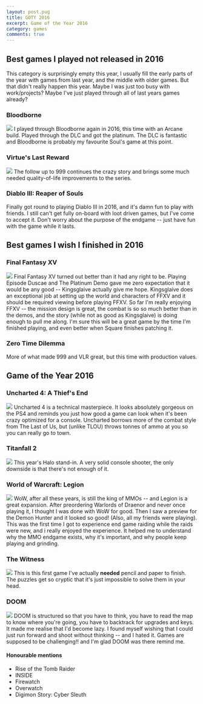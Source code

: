 ```yaml
---
layout: post.pug
title: GOTY 2016
excerpt: Game of the Year 2016
category: games
comments: true
---
```



## Best games I played not released in 2016

This category is surprisingly empty this year, I usually fill the early parts of the year with games from last year, and the middle with older games. But that didn't really happen this year. Maybe I was just too busy with work/projects? Maybe I've just played through all of last years games already?

### Bloodborne
<a href="https://static.mwild.me/images/goty2016/bloodborne.jpg" target="_blank"><img src="https://static.mwild.me/images/goty2016/bloodborne.jpg"></a>
I played through Bloodborne again in 2016, this time with an Arcane build. Played through the DLC and got the platinum. The DLC is fantastic and Bloodborne is probably my favourite Soul's game at this point.

### Virtue's Last Reward
<a href="https://static.mwild.me/images/goty2016/vlr.jpg" target="_blank"><img src="https://static.mwild.me/images/goty2016/vlr.jpg"></a>
The follow up to 999 continues the crazy story and brings some much needed quality-of-life improvements to the series.

### Diablo III: Reaper of Souls
Finally got round to playing Diablo III in 2016, and it's damn fun to play with friends. I still can't get fully on-board with loot driven games, but I've come to accept it. Don't worry about the purpose of the endgame -- just have fun with the game while it lasts.


## Best games I wish I finished in 2016

### Final Fantasy XV
<a href="https://static.mwild.me/images/goty2016/ffxv.jpg" target="_blank"><img src="https://static.mwild.me/images/goty2016/ffxv.jpg"></a>
Final Fantasy XV turned out better than it had any right to be. Playing Episode Duscae and The Platinum Demo gave me zero expectation that it would be any good -- Kingsglaive actually give me hope. 
Kingsglaive does an exceptional job at setting up the world and characters of FFXV and it should be required viewing before playing FFXV.
So far I'm really enjoying FFXV -- the mission design is great, the combat is so so much better than in the demos, and the story (while not as good as Kingsglaive) is doing enough to pull me along. I'm sure this will be a great game by the time I'm finished playing, and even better when Square finishes patching it.

### Zero Time Dilemma
More of what made 999 and VLR great, but this time with production values.


## Game of the Year 2016

### Uncharted 4: A Thief's End
<a href="https://static.mwild.me/images/goty2016/uncharted4.jpg" target="_blank"><img src="https://static.mwild.me/images/goty2016/uncharted4.jpg"></a>
Uncharted 4 is a technical masterpiece. It looks absolutely gorgeous on the PS4 and reminds you just how good a game can look when it's been crazy optimized for a console. Uncharted borrows more of the combat style from The Last of Us, but (unlike TLOU) throws tonnes of ammo at you so you can really go to town.

### Titanfall 2
<a href="https://static.mwild.me/images/goty2016/titanfall2.jpg" target="_blank"><img src="https://static.mwild.me/images/goty2016/titanfall2.jpg"></a>
This year's Halo stand-in. A very solid console shooter, the only downside is that there's not enough of it.

### World of Warcraft: Legion
<a href="https://static.mwild.me/images/goty2016/wow.jpg" target="_blank"><img src="https://static.mwild.me/images/goty2016/wow.jpg"></a>
WoW, after all these years, is still the king of MMOs -- and Legion is a great expansion. After preordering Warlords of Draenor and never once playing it, I thought I was done with WoW for good. Then I saw a preview for the Demon Hunter and it looked so good! (Also, all my friends were playing). This was the first time I got to experience end game raiding while the raids were new, and i really enjoyed the experience. It helped me to understand why the MMO endgame exists, why it's important, and why people keep playing and grinding.

### The Witness
<a href="https://static.mwild.me/images/goty2016/witness.jpg" target="_blank"><img src="https://static.mwild.me/images/goty2016/witness.jpg"></a>
This is this first game I've actually **needed** pencil and paper to finish. The puzzles get so cryptic that it's just impossible to solve them in your head.

### DOOM
<a href="https://static.mwild.me/images/goty2016/doom.jpg" target="_blank"><img src="https://static.mwild.me/images/goty2016/doom.jpg"></a>
DOOM is structured so that you have to think, you have to read the map to know where you're going, you have to backtrack for upgrades and keys. It made me realise that I'd become lazy. I found myself wishing that I could just run forward and shoot without thinking -- and I hated it. Games are supposed to be challenging!! and I'm glad DOOM was there remind me.

#### Honourable mentions
- Rise of the Tomb Raider
- INSIDE
- Firewatch
- Overwatch
- Digimon Story: Cyber Sleuth
